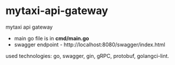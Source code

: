 # mytaxi-api-gateway
mytaxi api gateway

- main go file is in **cmd/main.go**
- swagger endpoint - http://localhost:8080/swagger/index.html

used technologies: go, swagger, gin, gRPC, protobuf, golangci-lint.
